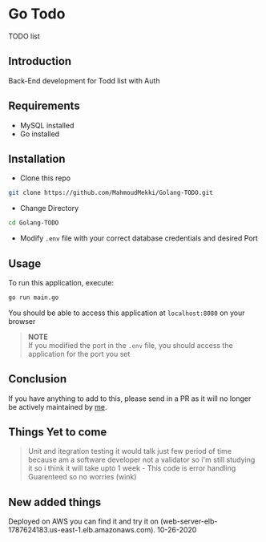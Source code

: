 # Go Todo

TODO list

## Introduction

Back-End development for Todd list with Auth

## Requirements
* MySQL installed
* Go installed

## Installation

* Clone this repo 

```bash
git clone https://github.com/MahmoudMekki/Golang-TODO.git
```

* Change Directory

```bash
cd Golang-TODO
```

* Modify `.env` file with your correct database credentials and desired Port

## Usage

To run this application, execute:

```bash
go run main.go
```

You should be able to access this application at `localhost:8080` on your browser

>**NOTE**<br>
>If you modified the port in the `.env` file, you should access the application for the port you set

## Conclusion 

If you have anything to add to this, please send in a PR as it will no longer be actively maintained by [me](https://github.com/MahmoudMekki).

## Things Yet to come
> Unit and itegration testing it would talk just few period of time because am a software developer not a validator so i'm still studying it so i think it will take upto 1 week - This code is error handling Guarenteed so no worries (wink)

## New added things
Deployed on AWS you can find it and try it on (web-server-elb-1787624183.us-east-1.elb.amazonaws.com). 10-26-2020


